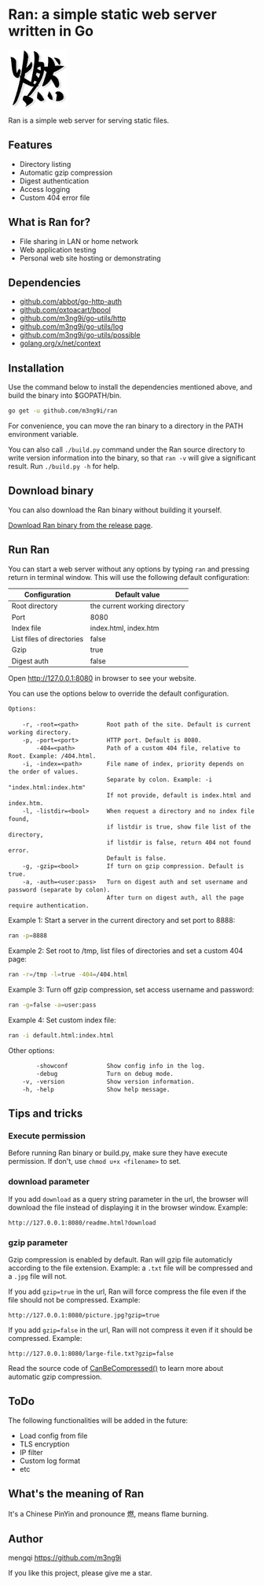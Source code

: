 Ran: a simple static web server written in Go
=============================================

![Ran](ran.gif)

Ran is a simple web server for serving static files.

## Features

- Directory listing
- Automatic gzip compression
- Digest authentication
- Access logging
- Custom 404 error file

## What is Ran for?

- File sharing in LAN or home network
- Web application testing
- Personal web site hosting or demonstrating

## Dependencies

- [github.com/abbot/go-http-auth](https://github.com/abbot/go-http-auth)
- [github.com/oxtoacart/bpool](https://github.com/oxtoacart/bpool)
- [github.com/m3ng9i/go-utils/http](https://github.com/m3ng9i/go-utils)
- [github.com/m3ng9i/go-utils/log](https://github.com/m3ng9i/go-utils)
- [github.com/m3ng9i/go-utils/possible](https://github.com/m3ng9i/go-utils)
- [golang.org/x/net/context](https://github.com/golang/net)

## Installation

Use the command below to install the dependencies mentioned above, and build the binary into $GOPATH/bin.

```bash
go get -u github.com/m3ng9i/ran
```

For convenience, you can move the ran binary to a directory in the PATH environment variable.

You can also call `./build.py` command under the Ran source directory to write version information into the binary, so that `ran -v` will give a significant result. Run `./build.py -h` for help.

## Download binary

You can also download the Ran binary without building it yourself.

[Download Ran binary from the release page](https://github.com/m3ng9i/ran/releases).

## Run Ran

You can start a web server without any options by typing `ran` and pressing return in terminal window. This will use the following default configuration:

Configuration               | Default value
----------------------------|--------------------------------
Root directory              | the current working directory
Port                        | 8080
Index file                  | index.html, index.htm
List files of directories   | false
Gzip                        | true
Digest auth                 | false

Open http://127.0.0.1:8080 in browser to see your website.

You can use the options below to override the default configuration.

```
Options:

    -r, -root=<path>        Root path of the site. Default is current working directory.
    -p, -port=<port>        HTTP port. Default is 8080.
        -404=<path>         Path of a custom 404 file, relative to Root. Example: /404.html.
    -i, -index=<path>       File name of index, priority depends on the order of values.
                            Separate by colon. Example: -i "index.html:index.htm"
                            If not provide, default is index.html and index.htm.
    -l, -listdir=<bool>     When request a directory and no index file found,
                            if listdir is true, show file list of the directory,
                            if listdir is false, return 404 not found error.
                            Default is false.
    -g, -gzip=<bool>        If turn on gzip compression. Default is true.
    -a, -auth=<user:pass>   Turn on digest auth and set username and password (separate by colon).
                            After turn on digest auth, all the page require authentication.
```

Example 1: Start a server in the current directory and set port to 8888:

```bash
ran -p=8888
```

Example 2: Set root to /tmp, list files of directories and set a custom 404 page:

```bash
ran -r=/tmp -l=true -404=/404.html
```

Example 3: Turn off gzip compression, set access username and password:

```bash
ran -g=false -a=user:pass
```

Example 4: Set custom index file:

```bash
ran -i default.html:index.html
```

Other options:

```
        -showconf           Show config info in the log.
        -debug              Turn on debug mode.
    -v, -version            Show version information.
    -h, -help               Show help message.
```

## Tips and tricks

### Execute permission

Before running Ran binary or build.py, make sure they have execute permission. If don't, use `chmod u+x <filename>` to set.

### download parameter

If you add `download` as a query string parameter in the url, the browser will download the file instead of displaying it in the browser window. Example:

```
http://127.0.0.1:8080/readme.html?download
```

### gzip parameter

Gzip compression is enabled by default. Ran will gzip file automaticly according to the file extension. Example: a `.txt` file will be compressed and a `.jpg` file will not.

If you add `gzip=true` in the url, Ran will force compress the file even if the file should not be compressed. Example:

```
http://127.0.0.1:8080/picture.jpg?gzip=true
```

If you add `gzip=false` in the url, Ran will not compress it even if it should be compressed. Example:

```
http://127.0.0.1:8080/large-file.txt?gzip=false
```

Read the source code of [CanBeCompressed()](https://github.com/m3ng9i/go-utils/blob/master/http/can_be_compressed.go) to learn more about automatic gzip compression.

## ToDo

The following functionalities will be added in the future:

- Load config from file
- TLS encryption
- IP filter
- Custom log format
- etc

## What's the meaning of Ran

It's a Chinese PinYin and pronounce 燃, means flame burning.

## Author

mengqi <https://github.com/m3ng9i>

If you like this project, please give me a star.

